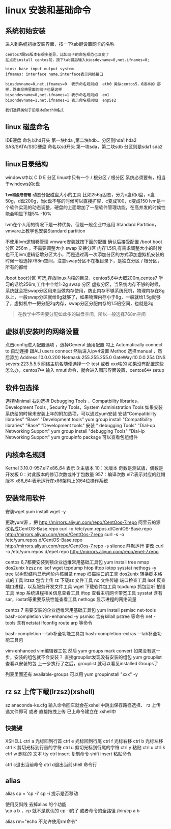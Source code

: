 # linux 安装和基础命令
## 系统初始安装
进入到系统初始安装界面，按一下tab键设置网卡的名称

    centos7跟56版本有很多差异，比如网卡的命名规范也改变了
    在点击install centos前，按下tab键后输入biosdevname=0,net.ifnames=0;

    bios: base input output system
    ifnames: interface name,interface表示网络接口

    biosdevname=0,net.ifnames=0  表示命名规则如  eth0 类似centos5，6版本的 那样，路由交换里面的网卡也是这样
    bisondevname=0,net.ifnames=1 表示命名规则如  em1
    bisondevname=1,net.ifnames=1 表示命名规则如  enp5s2

    我们选择类似于旧版本的eth0格式
## linux 磁盘命名
IDE硬盘 命名以hd开头 第一块hda ,第二块hdb... 分区则hda1 hda2
SAS/SATA/SSD硬盘 命名以sd开头  第一块sda，第二块sdb 分区则是sda1 sda2


## linux目录结构
windows中以 C D E 分区
linux中只有一个 / 根分区
/        根分区  系统必须要有，相当 于windows的c盘

**`lvm磁盘卷管理`**
动态分配磁盘大小的工具
比如256g固态，分为c盘和d盘，c盘50g，d盘200g，当c盘不够的时候可以直接扩容，c变成100，d变成150
lvm是一个软件实现的动态调整，硬盘的上面增加了一层软件管理功能，在高并发的时候性能会明显下降5% -10%

lvm在个人用的情况下是一种优势，但是一般企业中选用 Standard Partition，vmvare上教学也安装Standard partition

不使用lvm逻辑卷管理 vmware安装就按下面的配置 确认后接受配置
/boot boot分区 256m ，不需要调整大小
swap  交换分区 内存1.5倍,有需求调整大小的时候也不用lvm逻辑卷增分区大小，而是通过再一次添加分区的方式添加虚拟机安装的时候一般选择768m空间，注意swap分区不在根目录下，是独立分区
/     根分区，所有的都给


/boot    boot分区 可选,存放linux内核的目录，centos5,6中大概200m,centos7 学习的话给256m,工作中个给1-2g
swap 分区 虚拟分区，当系统内存不够的时候，系统就会把swap分区用来当做内存使用，防止内存不够系统死机，物理内存在8g以上，一般swap分区就给8g就够了，如果物理内存小于8g，一般就给1.5g就够了，虚拟机中一把分配2g内存，swap分区分配内存的1.5倍空间，也就是3g

> 在教学中不需要分配如此多的磁盘空间，所以一般选择768m空间



 


## 虚拟机安装时的网络设置
点击config进入配置选项 ，选择General 通用配置 勾上 Automatically connect to 自动连接 跟ALl users connect
然后进入ipv4设置 Method 选择manual ，然后添加
Address:10.0.0.200  Netmask:255.255.255.0   GateWay:10.0.0.254 DNS severs:223.5.5.5
网络主机名随便选择一个 test 或者 xxx啥的
如果没有配置这些怎么办，centos7中 输入 nmuti命令，就会进入图形界面设置，centos6中 setup

## 软件包选择
选择Minimal 右边选择 Debugging Tools ，Compatbility libraries。 Development Tools ,
Security Tools，System Administration Tools
如果安装系统给的时候未安装上年的附加选项，可以通过yum安装
安装“Compatibility libraries” “Base“ "Development tools"
yum group install "Compatibility libraries" "Base" "Development tools"
安装 " debugging Tools" "Dial-up Networking Support"
yum group install "debugging Tools" "Dial-ip Networking Support"
yum groupinfo package 可以查看包组组件

## 内核命名规则 
Kernel 3.10.0-957.el7.x86_64 表示 
3:主版本
10：次版本 奇数是测试版，偶数是开发板
0：对此版本的修订次数或补丁包数量
957：编译次数
el7:表示对应的红帽版本
x86_64:表示运行在x86架构上的64位操作系统

## 安装常用软件
安装wget 
yum install wget -y  

更改yum源 ，把 http://mirrors.aliyun.com/repo/CentOos-7.repo 阿里云的源 改名成CentOS-Base.repo
curl -o /etc/yum.repos.d/CentOS-Base.repo http://mirrors.aliyun.com/repo/CentOos-7.repo
curl -s -o /etc/yum.repos.d/CentOS-Base.repo http://mirrors.aliyun.com/repo/CentOos-7.repo
-s slience 静默运行
更改
curl -o /etc/yum.repos.d/epel.repo http://mirrors.aliyun.com/repo/epel-7.repo

centos 6,7都要安装到额企业运维常用基础工具包
yum install tree nmap dos2unix lrzsz nc lsof wget tcpdump htop iftop iotop sysstat nethogs -y
tree 以树形结构显示问价内核目录
nmap 扫描端口的工具
dos2unix  转换脚本格式的工具
lrzsz 包含上传 rz 下载sz 文件工具
nc 文件传输 端口检查工具
lsof 反查端口进程，以及服务开发文件工具
wget 下载软件包工具
tcpdump 抓包监听 拍错工具
htop  系统进程相关信息查看工具
iftop 查看主机网卡带宽工具
sysstat 含有sar，iostat等重要系统性能查看工具
nethogs 显示进程的网络流量

centos 7 需要安装的企业运维常用基础工具包
yum install psmisc net-tools bash-completion vim-enhanced -y
psmisc 含有killall pstree 等命令
net -tools 含有netstat ifconfig route arp 等命令

bash-completion           --tab补全功能工具包
bash-completion-extras    --tab补全功能工具包

vim-enhanced vim编辑器工包
然后
yum groups mark convert  如果没有这一步，安装的组包就不会安装？ 直接grouplist发现没有安装的组包
yum grouplist 查看以安装的包 上一步执行了之后，grouplist 就可以看见installed Groups了

列表里面还有 available-groups
可以用 yum groupinstall "xxx" -y

## rz sz 上传下载(lrzsz)(xshell)
sz anaconda-ks.cfg 输入命令回车就会在xshell中跳出保存路径选择、
rz 上传 选文件即可   或者 直接拖拽上传
已上命令建立在 xshell中


## **`快捷键`**
XSHELL 
ctrl a 光标回到行首
ctrl e 光标回到行尾
ctrl f 光标右移
ctrl b 光标左移
ctrl k 剪切光标到行首的字符
ctrl u 剪切光标到行尾的字符
ctrl y 粘贴 ctrl u ctrl k ctrl w 删除的 文本
tty
ctrl insert 复制命令
shift insert 粘贴命令

ctrl c退出当前命令
ctrl d退出当前shell 命令行

## alias 
alias cp = 'cp -i' cp -i 提示是否移动

使用反斜线 去掉alias 的个功能  
\cp a b ，cp 就不是默认的 cp -i的了
或者命令的全路径 
/bin/cp a b


alias rm="echo 不允许使用rm命令" 